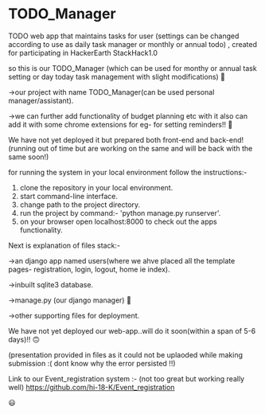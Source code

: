 # TODO_Manager
TODO web app that maintains tasks for user (settings can be changed according to use as daily task manager or monthly or annual todo) , created for participating in HackerEarth StackHack1.0


so this is our TODO_Manager (which can be used for monthy or annual task setting or day today task management with slight modifications)
:cowboy_hat_face:

->our project with name TODO_Manager(can be used personal manager/assistant).

->we can further add functionality of budget planning etc with it also can add it with some chrome extensions for eg- for setting reminders!! :thinking:

We have not yet deployed it but prepared both front-end and back-end! (running out of time but are working on the same and will be back with the same soon!)

for running the system in your local environment follow the instructions:-
1) clone the repository in your local environment.
2) start command-line interface.
3) change path to the project directory.
4) run the project by command:- 'python manage.py runserver'.
5) on your browser open localhost:8000 to check out the apps functionality.



Next is explanation of files stack:-

->an django app named users(where we ahve placed all the template pages- registration, login, logout, home ie index).

->inbuilt sqlite3 database.

->manage.py (our django manager)  :robot:


->other supporting files for deployment.


We have not yet deployed our web-app..will do it soon(within a span of 5-6 days)!! :upside_down_face:


(presentation provided in files as it could not be uplaoded while making submission :( dont know why the error persisted !!)

Link to our Event_registration system :- (not too great but working really well)
https://github.com/hi-18-K/Event_registration     

:smiley:
